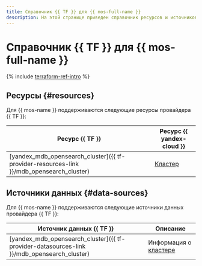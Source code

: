 ```yaml
---
title: Справочник {{ TF }} для {{ mos-full-name }}
description: На этой странице приведен справочник ресурсов и источников данных провайдера {{ TF }}, которые поддерживаются для сервиса {{ mos-name }}.
---
```


# Справочник {{ TF }} для {{ mos-full-name }}

{% include [terraform-ref-intro](../_includes/terraform-ref-intro.md) %}

## Ресурсы {#resources}

Для {{ mos-name }} поддерживаются следующие ресурсы провайдера {{ TF }}:

| **Ресурс {{ TF }}** | **Ресурс {{ yandex-cloud }}** |
| --- | --- |
| [yandex_mdb_opensearch_cluster]({{ tf-provider-resources-link }}/mdb_opensearch_cluster) | [Кластер](./concepts/index.md) |

## Источники данных {#data-sources}

Для {{ mos-name }} поддерживаются следующие источники данных провайдера {{ TF }}:

| **Источник данных {{ TF }}** | **Описание** |
| --- | --- |
| [yandex_mdb_opensearch_cluster]({{ tf-provider-datasources-link }}/mdb_opensearch_cluster) | Информация о [кластере](./concepts/index.md) |